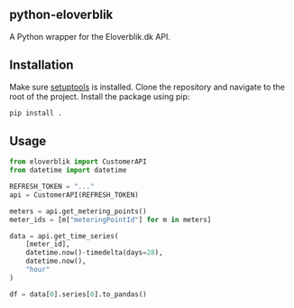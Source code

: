 python-eloverblik
-----------------

A Python wrapper for the Eloverblik.dk API.

## Installation

Make sure [setuptools](https://github.com/pypa/setuptools) is installed.
Clone the repository and navigate to the root of the project.
Install the package using pip:

```bash
pip install .
```

## Usage

```python
from eloverblik import CustomerAPI
from datetime import datetime

REFRESH_TOKEN = "..."
api = CustomerAPI(REFRESH_TOKEN)

meters = api.get_metering_points()
meter_ids = [m["meteringPointId"] for m in meters]

data = api.get_time_series(
    [meter_id],
    datetime.now()-timedelta(days=28),
    datetime.now(),
    "hour"
)

df = data[0].series[0].to_pandas()
```
